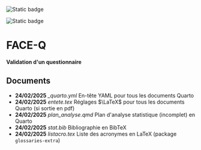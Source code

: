 ![Static badge](https://img.shields.io/badge/PAS-V0.1-orange)

![Static badge](https://img.shields.io/badge/Rapport-projet-grey)


# FACE-Q

**Validation d'un questionnaire**

## Documents

- **24/02/2025** *_quarto.yml* En-tête YAML pour tous les documents Quarto
- **24/02/2025** *entete.tex* Réglages $\LaTeX$ pour tous les documents Quarto (si sortie en pdf)
- **24/02/2025** *plan_analyse.qmd* Plan d'analyse statistique (incomplet) en Quarto
- **24/02/2025** *stat.bib* Bibliographie en BibTeX
- **24/02/2025** *listacro.tex* Liste des acronymes en LaTeX (package `glossaries-extra`)
